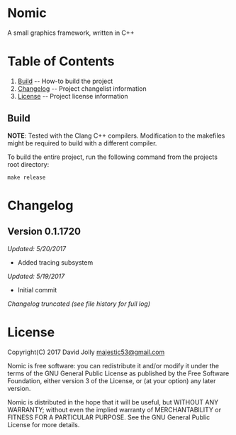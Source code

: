 Nomic
=====

A small graphics framework, written in C++

Table of Contents
=================

1. [Build](https://github.com/majestic53/nomic-alpha#build) -- How-to build the project
2. [Changelog](https://github.com/majestic53/nomic-alpha#changelog) -- Project changelist information
3. [License](https://github.com/majestic53/nomic-alpha#license) -- Project license information

Build
-----

__NOTE__: Tested with the Clang C++ compilers. Modification to the makefiles might be required to build with a different compiler.

To build the entire project, run the following command from the projects root directory:

```
make release
```

Changelog
=========

Version 0.1.1720
----------------
*Updated: 5/20/2017*

* Added tracing subsystem

*Updated: 5/19/2017*

* Initial commit

*Changelog truncated (see file history for full log)*

License
=======

Copyright(C) 2017 David Jolly <majestic53@gmail.com>

Nomic is free software: you can redistribute it and/or modify
it under the terms of the GNU General Public License as published by
the Free Software Foundation, either version 3 of the License, or
(at your option) any later version.

Nomic is distributed in the hope that it will be useful,
but WITHOUT ANY WARRANTY; without even the implied warranty of
MERCHANTABILITY or FITNESS FOR A PARTICULAR PURPOSE.  See the
GNU General Public License for more details.
